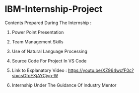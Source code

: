 # IBM-Internship-Project
Contents Prepared During The Internship :

1. Power Point Presentation

2. Team Management Skills
   
3. Use of Natural Language Processing
     
4. Source Code For Project In VS Code
 
5. Link to Explanatory Video : https://youtu.be/XZ964wcfF0c?si=csOtpEXjAYCjyp-W
                     
6. Internship Under The Guidance Of Industry Mentor
   
  
                                         
                                         
                                        

                        
